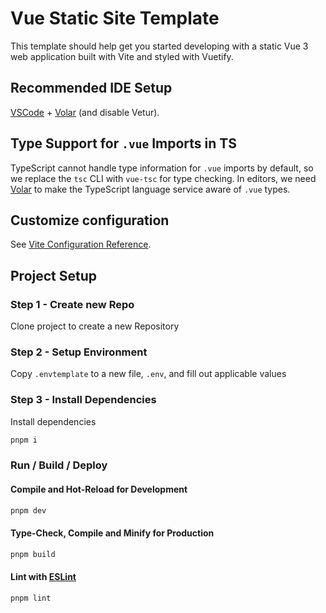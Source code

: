 # Vue Static Site Template

This template should help get you started developing with a static Vue 3 web application built with Vite and styled with Vuetify.

## Recommended IDE Setup

[VSCode](https://code.visualstudio.com/) + [Volar](https://marketplace.visualstudio.com/items?itemName=Vue.volar) (and disable Vetur).

## Type Support for `.vue` Imports in TS

TypeScript cannot handle type information for `.vue` imports by default, so we replace the `tsc` CLI with `vue-tsc` for type checking. In editors, we need [Volar](https://marketplace.visualstudio.com/items?itemName=Vue.volar) to make the TypeScript language service aware of `.vue` types.

## Customize configuration

See [Vite Configuration Reference](https://vitejs.dev/config/).

## Project Setup

### Step 1 - Create new Repo

Clone project to create a new Repository

### Step 2 - Setup Environment

Copy `.envtemplate` to a new file, `.env`, and fill out applicable values

### Step 3 - Install Dependencies

Install dependencies

```sh
pnpm i
```

### Run / Build / Deploy

#### Compile and Hot-Reload for Development

```sh
pnpm dev
```

#### Type-Check, Compile and Minify for Production

```sh
pnpm build
```

#### Lint with [ESLint](https://eslint.org/)

```sh
pnpm lint
```
